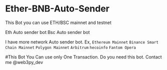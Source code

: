 # Ether-BNB-Auto-Sender


This Bot you can use ETH/BSC mainnet and testnet

Eth Auto sender bot 
Bsc Auto sender bot


I have more network Auto sender bot.
Ex,
`Ethereum Mainnet`
`Binance Smart Chain Mainnet`
`Polygon Mainnet`
`Arbitrum`
`hecoinfo`
`Fantom Opera`
   
   
   
   
   #This Bot You Can use only One Transaction. Do you need this bot. Contact me @web3py_dev
